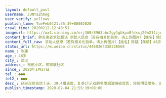 ```yaml
---
layout: default_post
username: JUNYaZhAng
user_verify: yellowv
publish_time: TueFeb0421:55:39+08002020
crawl_time: 20200212-12:40:51
imageurl: https://wx4.sinaimg.cn/orj360/8963bbc2gy1gbkpo0fdxxj20n214zjuf.jpg,https://wx3.sinaimg.cn/orj360/8963bbc2gy1gbkpo04bgfj20kw114q6e.jpg
content_brief: 肺炎患者求助超话 求助人信息（若有相关化验单，请上传图片）【姓名】陈建【年龄】46岁【所在城市】武汉【所在小区、社区】东航小区，贺家墩社区【患病时间】2020年1月27日【联系方式】●●●【其他紧急联系人】●●●【病情描述】 已经连续高烧十天，39.4摄氏度，复查CT示双肺 ...全文
content_full_raw: 求助人信息（若有相关化验单，请上传图片）【姓名】陈建【年龄】46岁【所在城市】武汉【所在小区、社区】东航小区，贺家墩社区【患病时间】2020年1月27日【联系方式】●●●【其他紧急联系人】●●●【病情描述】已经连续高烧十天，39.4摄氏度，复查CT示双肺多发磨玻璃密度影，较前明显增多，范围增大。每日走路去医院1个小时，早上9点挂号排队，一直打针打到凌晨5点才结束。一直在吃药，但是高烧一直没有退过。现在已经无法进食，整日乏力，出现胸闷。多次反馈社区，街道，没有消息，在家里的情况日益恶化，没有床位收治。
status_url: https://m.weibo.cn/status/4468364338226568
name_: 陈建
age_: 46岁
city_: 武汉
address_: 东航小区，贺家墩社区
since_: 2020年1月27日
tel_: ●●●
tel2_: ●●●
desc_: 已经连续高烧十天，39.4摄氏度，复查CT示双肺多发磨玻璃密度影，较前明显增多，范围增大。每日走路去医院1个小时，早上9点挂号排队，一直打针打到凌晨5点才结束。一直在吃药，但是高烧一直没有退过。现在已经无法进食，整日乏力，出现胸闷。多次反馈社区，街道，没有消息，在家里的情况日益恶化，没有床位收治。
publish_timestamp: 2020-02-04 21:55:39+08:00
---
```

